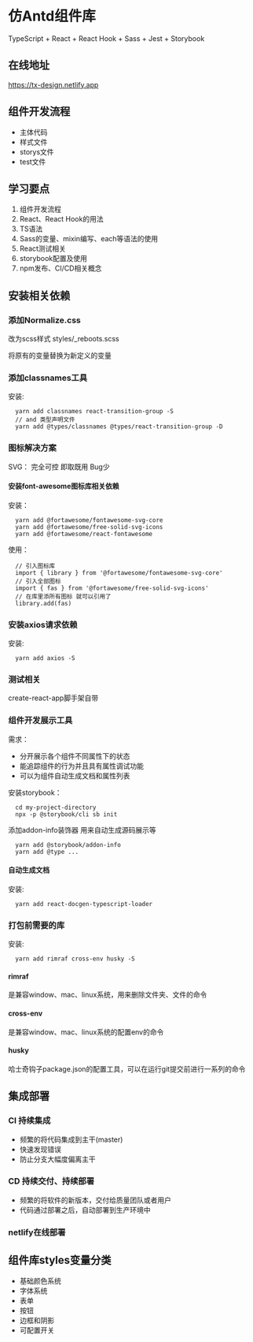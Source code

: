 <!--
 * @Author: your name
 * @Date: 2020-06-10 11:09:58
 * @LastEditTime: 2020-07-23 14:07:51
 * @LastEditors: Please set LastEditors
 * @Description: In User Settings Edit
 * @FilePath: \tx_antd\README.md
--> 
# 仿Antd组件库
TypeScript + React + React Hook + Sass + Jest + Storybook

## 在线地址
https://tx-design.netlify.app

## 组件开发流程
- 主体代码
- 样式文件
- storys文件
- test文件

## 学习要点
1. 组件开发流程
2. React、React Hook的用法
3. TS语法
4. Sass的变量、mixin编写、each等语法的使用
5. React测试相关
6. storybook配置及使用
7. npm发布、CI/CD相关概念 

## 安装相关依赖
### 添加Normalize.css
改为scss样式 styles/_reboots.scss

将原有的变量替换为新定义的变量

### 添加classnames工具
安装:

      yarn add classnames react-transition-group -S
      // and 类型声明文件
      yarn add @types/classnames @types/react-transition-group -D

### 图标解决方案
SVG： 完全可控 即取既用 Bug少

#### 安装font-awesome图标库相关依赖
安装：

      yarn add @fortawesome/fontawesome-svg-core
      yarn add @fortawesome/free-solid-svg-icons
      yarn add @fortawesome/react-fontawesome

使用：

      // 引入图标库
      import { library } from '@fortawesome/fontawesome-svg-core'
      // 引入全部图标
      import { fas } from '@fortawesome/free-solid-svg-icons'
      // 在库里添所有图标 就可以引用了
      library.add(fas)

### 安装axios请求依赖
安装:

      yarn add axios -S

### 测试相关
create-react-app脚手架自带

### 组件开发展示工具
需求：

- 分开展示各个组件不同属性下的状态
- 能追踪组件的行为并且具有属性调试功能
- 可以为组件自动生成文档和属性列表

安装storybook：

      cd my-project-directory
      npx -p @storybook/cli sb init

添加addon-info装饰器 用来自动生成源码展示等

      yarn add @storybook/addon-info
      yarn add @type ...

#### 自动生成文档
安装:

      yarn add react-docgen-typescript-loader

### 打包前需要的库
安装:

      yarn add rimraf cross-env husky -S

#### rimraf
是兼容window、mac、linux系统，用来删除文件夹、文件的命令

#### cross-env
是兼容window、mac、linux系统的配置env的命令

#### husky
哈士奇钩子package.json的配置工具，可以在运行git提交前进行一系列的命令

## 集成部署
### CI 持续集成
- 频繁的将代码集成到主干(master)
- 快速发现错误
- 防止分支大幅度偏离主干

### CD 持续交付、持续部署
- 频繁的将软件的新版本，交付给质量团队或者用户
- 代码通过部署之后，自动部署到生产环境中

### netlify在线部署

## 组件库styles变量分类
- 基础颜色系统 
- 字体系统 
- 表单 
- 按钮 
- 边框和阴影 
- 可配置开关